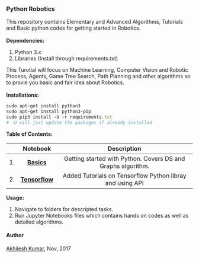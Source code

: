 ### Python Robotics
This repository contains Elementary and Advanced Algorithms, Tutorials and Basic python codes for getting started in Robotics.<br>
<br>
**Dependencies:**
1. Python 3.x
2. Libraries (Install through requirements.txt)

This Turotial will focus on Machine Learning, Computer Vision and Robotic Process, Agents, Game Tree Search, Path Planning and other algorithms so to provie you basic and fair idea about Robotics.<br>
<br>
**Installations:**
```ruby
sudo apt-get install python3
sudo apt-get install python3-pip
sudo pip3 install -U -r requirements.txt
# -U will just update the packages if already installed
```
**Table of Contents:**

|       		| Notebook      | Description  |
| ------------- |:-------------:|:-----:|
|1.      |**[Basics](/Basics)** | Getting started with Python. Covers DS and Graphs algorithm. |
|2.     | **[Tensorflow](/tensorflow)** | Added Tutorials on Tensorflow Python libray and using API |


**Usage:**
1. Navigate to folders for descripted tasks.
2. Run Jupyter Notebooks files which contains hands on codes as well as detailed algorithms.

#### Author
[Akhilesh Kumar](https://github.com/akhilesh-k), Nov, 2017

